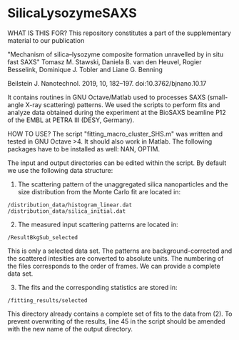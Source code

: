 # SilicaLysozymeSAXS

WHAT IS THIS FOR?
This repository constitutes a part of the supplementary material to our publication 

"Mechanism of silica–lysozyme composite formation unravelled by in situ fast SAXS"
Tomasz M. Stawski, Daniela B. van den Heuvel, Rogier Besselink, Dominique J. Tobler and Liane G. Benning

Beilstein J. Nanotechnol. 2019, 10, 182–197. doi:10.3762/bjnano.10.17

It contains routines in GNU Octave/Matlab used to processes SAXS (small-angle X-ray scattering) patterns. We used the scripts to perform fits and analyze data obtained during the experiment at the BioSAXS beamline P12 of the EMBL at PETRA III (DESY, Germany).

HOW TO USE?
The script "fitting_macro_cluster_SHS.m" was written and tested in GNU Octave >4. It should also work in Matlab. The following packages have to be installed as well: NAN, OPTIM.

The input and output directories can be edited within the script. By default we use the following data structure:

  1. The scattering pattern of the unaggregated silica nanoparticles and the size distribution from the Monte Carlo fit are located in:

    /distribution_data/histogram_linear.dat
    /distribution_data/silica_initial.dat

  2. The measured input scattering patterns are located in:

    /ResultBkgSub_selected

  This is only a selected data set. The patterns are background-corrected and the scattered intesities are converted to absolute units. The numbering of the files corresponds to the order of frames. We can provide a complete data set.

  3. The fits and the corresponding statistics are stored in:

    /fitting_results/selected  

  This directory already contains a complete set of fits to the data from (2). To prevent overwriting of the results, line 45 in the script should be amended with the new name of the output directory.
